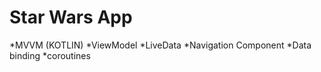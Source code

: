 # Star Wars App


*MVVM (KOTLIN)
*ViewModel
*LiveData
*Navigation Component
*Data binding
*coroutines